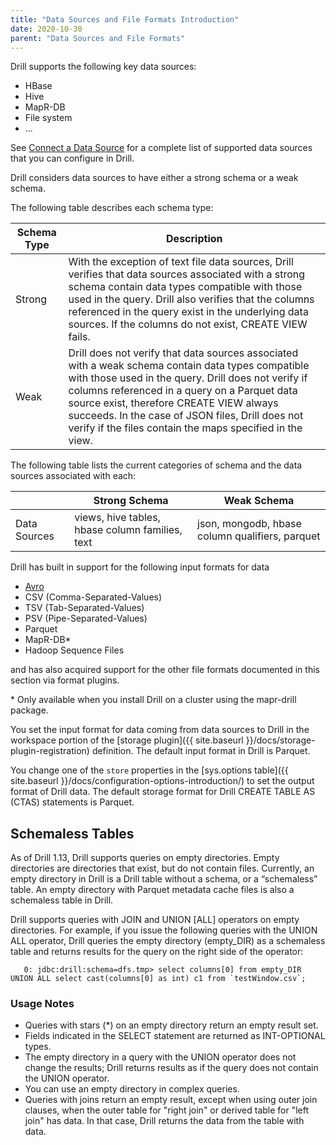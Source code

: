 ```yaml
---
title: "Data Sources and File Formats Introduction"
date: 2020-10-30
parent: "Data Sources and File Formats"
---
```

Drill supports the following key data sources:

* HBase
* Hive
* MapR-DB
* File system 
* ...  

See [Connect a Data Source]({{site.baseurl}}/docs/connect-a-data-source/) for a complete list of supported data sources that you can configure in Drill. 

Drill considers data sources to have either a strong schema or a weak schema.  

The following table describes each schema type:

| Schema Type | Description                                                                                                                                                                                                                                                                                                                                                           |
|-------------|-----------------------------------------------------------------------------------------------------------------------------------------------------------------------------------------------------------------------------------------------------------------------------------------------------------------------------------------------------------------------|
| Strong      | With the exception of text file data sources, Drill verifies that data sources associated with a strong schema contain data types compatible with those used in the query. Drill also verifies that the columns referenced in the query exist in the underlying data sources. If the columns do not exist, CREATE VIEW fails.                                         |
| Weak        | Drill does not verify that data sources associated with a weak schema contain data types compatible with those used in the query. Drill does not verify if columns referenced in a query on a Parquet data source exist, therefore CREATE VIEW always succeeds. In the case of JSON files, Drill does not verify if the files contain the maps specified in the view. |

The following table lists the current categories of schema and the data
sources associated with each:

|              | Strong Schema                                   | Weak Schema                                     |
|--------------|-------------------------------------------------|-------------------------------------------------|
| Data Sources | views, hive tables, hbase column families, text | json, mongodb, hbase column qualifiers, parquet |


Drill has built in support for the following input formats for data

- [Avro](http://avro.apache.org/docs/current/spec.html)
- CSV (Comma-Separated-Values)
- TSV (Tab-Separated-Values)
- PSV (Pipe-Separated-Values)
- Parquet
- MapR-DB*
- Hadoop Sequence Files

and has also acquired support for the other file formats documented in this section via format plugins.

\* Only available when you install Drill on a cluster using the mapr-drill package.

You set the input format for data coming from data sources to Drill in the workspace portion of the [storage plugin]({{ site.baseurl }}/docs/storage-plugin-registration) definition. The default input format in Drill is Parquet. 

You change one of the `store` properties in the [sys.options table]({{ site.baseurl }}/docs/configuration-options-introduction/) to set the output format of Drill data. The default storage format for Drill CREATE TABLE AS (CTAS) statements is Parquet.  

## Schemaless Tables  
As of Drill 1.13, Drill supports queries on empty directories. Empty directories are directories that exist, but do not contain files. Currently, an empty directory in Drill is a Drill table without a schema, or a “schemaless” table. An empty directory with Parquet metadata cache files is also a schemaless table in Drill.
 
Drill supports queries with JOIN and UNION [ALL] operators on empty directories. For example, if you issue the following queries with the UNION ALL operator, Drill queries the empty directory (empty_DIR) as a schemaless table and returns results for the query on the right side of the operator:  

       0: jdbc:drill:schema=dfs.tmp> select columns[0] from empty_DIR UNION ALL select cast(columns[0] as int) c1 from `testWindow.csv`;  

### Usage Notes  

- Queries with stars (*) on an empty directory return an empty result set.  
- Fields indicated in the SELECT statement are returned as INT-OPTIONAL types.  
- The empty directory in a query with the UNION operator does not change the results; Drill returns results as if the query does not contain the UNION operator.  
- You can use an empty directory in complex queries.  
- Queries with joins return an empty result, except when using outer join clauses, when the outer table for "right join" or derived table for "left join" has data. In that case, Drill returns the data from the table with data.




